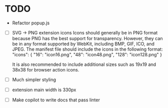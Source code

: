# TODO

- Refactor popup.js
- [ ] SVG -> PNG extension icons
  Icons should generally be in PNG format because PNG has the best support for transparency. However, they can be in any format supported by WebKit, including BMP, GIF, ICO, and JPEG.
  The manifest file should include the icons in the following format:
  "icons": { "16": "icon16.png", "48": "icon48.png", "128": "icon128.png" }

  It is also recommended to include additional sizes such as 19x19 and 38x38 for browser action icons.
- [ ] Much simpler styling
- [ ] extension main width is 330px
- [ ] Make copilot to write docs that pass linter
